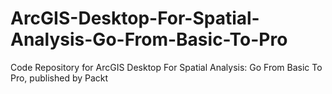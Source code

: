 


# ArcGIS-Desktop-For-Spatial-Analysis-Go-From-Basic-To-Pro
Code Repository for ArcGIS Desktop For Spatial Analysis: Go From Basic To Pro, published by Packt
